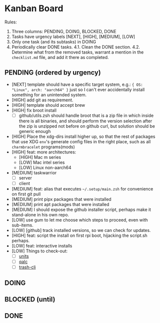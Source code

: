 # Kanban Board

Rules:
1. Three columns: PENDING, DOING, BLOCKED, DONE
2. Tasks have urgency labels [NEXT], [HIGH], [MEDIUM], [LOW]
3. Only one task (and its subtasks) in DOING
4. Periodically clear DONE tasks.
  4.1. Clean the DONE section.
  4.2. Determine what from the removed tasks, warrant a mention in the `checklist.md` file, and add it there as completed.

## PENDING (ordered by urgency)

- [NEXT] template should have a specific target system, e.g.: `{ OS: "Linux", arch: "aarch64" }` just so I can't ever accidentally install something for an unintended system.
- [HIGH] add git as requirement.
- [HIGH] template should accept brew
- [HIGH] fix broot install
  - [ ] github/utils.zsh should handle broot that is a zip file in which inside there is all binaries, and should perform the version selection after the zip is unzipped not before on github curl, but solution should be generic enough
- [HIGH] Place the xdg-dirs install higher up, so that the rest of packages that use XDG `env`'s   generate config files in the right place, such as all `charmbracelet` programs(mods)
- [HIGH] feat: more architectures:
  - [HIGH] Mac m series
  - [LOW] Mac intel series
  - [LOW] Linux non-aarch64
- [MEDIUM] taskwarrior
  - [ ] server
  - [ ] client
- [MEDIUM] feat: alias that executes `~/.setup/main.zsh` for convenience on first git pull
- [MEDIUM] print pipx packages that were installed
- [MEDIUM] print apt packages that were installed
- [MEDIUM] I should expose the github installer script, perhaps make it stand-alone in his own repo.
- [LOW] use gum to let me choose which steps to proceed, even with sub-items.
- [LOW] [github] track installed versions, so we can check for updates.
- [HIGH] feat: script the install on first rpi boot, hijacking the script.sh perhaps.
- [LOW] feat: interactive installs
- [LOW] Things to check-out:
  - [ ] [units](https://www.gnu.org/software/units/)
  - [ ] [qalc](https://github.com/Qalculate/libqalculate)
  - [ ] [trash-cli](https://github.com/andreafrancia/trash-cli)

## DOING

## BLOCKED (until)

## DONE

